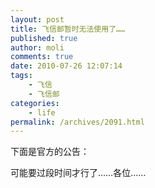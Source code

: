 ```yaml
---
layout: post
title: 飞信邮暂时无法使用了……
published: true
author: moli
comments: true
date: 2010-07-26 12:07:14
tags:
    - 飞信
    - 飞信邮
categories:
    - life
permalink: /archives/2091.html
---
```

下面是官方的公告：



可能要过段时间才行了……各位……